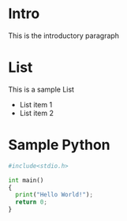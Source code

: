 # Intro

This is the introductory paragraph

# List

This is a sample List
* List item 1
* List item 2

# Sample Python

```Python 
#include<stdio.h>

int main()
{
  print("Hello World!");
  return 0;
}

```
